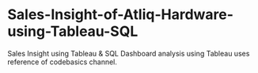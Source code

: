# Sales-Insight-of-Atliq-Hardware-using-Tableau-SQL
Sales Insight using Tableau &amp; SQL
Dashboard analysis using Tableau uses reference of codebasics channel.
